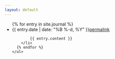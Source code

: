 ```yaml
---
layout: default
---
```

<div class="journal-list">
	<ul>
	  {% for entry in site.journal %}
	    <li>
	      <div class="post-meta group"><span class="post-date">{{ entry.date | date: "%B %-d, %Y" }}</span><a class="post-link" href="{{ entry.url | prepend: site.baseurl }}">permalink</a></div>
	      
	     	{{ entry.content }}
	    </li>
	  {% endfor %}
	</ul>
</div>
